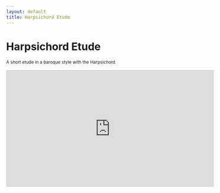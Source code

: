 ```yaml
---
layout: default
title: Harpsichord Etude
---
```


# Harpsichord Etude

<small>A short etude in a baroque style with the Harpsichord</small>

<iframe width="560" height="315" src="https://www.youtube.com/embed/mP9bNVT-ous" frameborder="0" allow="accelerometer; autoplay; clipboard-write; encrypted-media; gyroscope; picture-in-picture" allowfullscreen></iframe>
